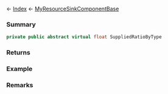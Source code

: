 ← [Index](Api-Index) ← [MyResourceSinkComponentBase](VRage.Game.Components.MyResourceSinkComponentBase)

### Summary

```csharp
private public abstract virtual float SuppliedRatioByType
```

### Returns

### Example

### Remarks

